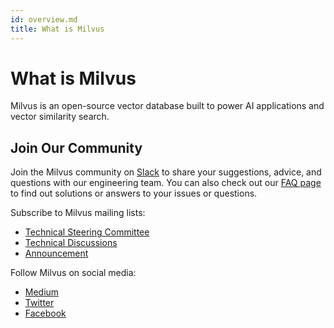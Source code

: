 ```yaml
---
id: overview.md
title: What is Milvus
---
```


# What is Milvus
Milvus is an open-source vector database built to power AI applications and vector similarity search. 


## Join Our Community

Join the Milvus community on [Slack](https://join.slack.com/t/milvusio/shared_invite/zt-e0u4qu3k-bI2GDNys3ZqX1YCJ9OM~GQ) to share your suggestions, advice, and questions with our engineering team. You can also check out our [FAQ page](https://milvus.io/docs/v1.1.0/performance_faq.md) to find out solutions or answers to your issues or questions.

Subscribe to Milvus mailing lists:

- [Technical Steering Committee](https://lists.lfai.foundation/g/milvus-tsc)
- [Technical Discussions](https://lists.lfai.foundation/g/milvus-technical-discuss)
- [Announcement](https://lists.lfai.foundation/g/milvus-announce)

Follow Milvus on social media:

- [Medium](https://medium.com/@milvusio)
- [Twitter](https://twitter.com/milvusio)
- [Facebook](https://www.facebook.com/io.milvus.5)


